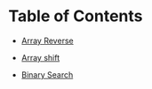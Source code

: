 # Table of Contents
<!-- 1 -->
- [Array Reverse](data_structures_and_algorithms/challenges/array_reverse/README.md)
<!-- 2 -->
- [Array shift](data_structures_and_algorithms/challenges/array_shift/README.md)
<!-- 3 -->
- [Binary Search](data_structures_and_algorithms/challenges/BinarySearch/README.md)
